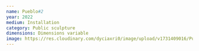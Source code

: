 ```yaml
---
name: Pueblo#2
year: 2022
medium: Installation
category: Public sculpture
dimensions: Dimensions variable
image: https://res.cloudinary.com/dyciaxri0/image/upload/v1731409016/Pueblo%20Potemkin/pueblo2_pfgdcs.jpg
---
```

